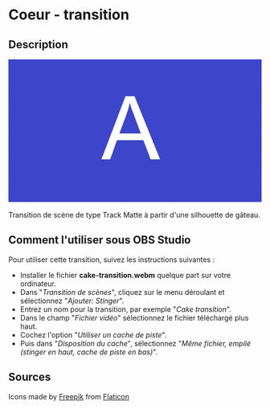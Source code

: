 # Coeur - transition

## Description

![Exemple](assets/img/example.gif)

Transition de scène de type Track Matte à partir d'une silhouette de gâteau.

## Comment l'utiliser sous OBS Studio

Pour utiliser cette transition, suivez les instructions suivantes :

- Installer le fichier **cake-transition.webm** quelque part sur votre
  ordinateur.
- Dans "_Transition de scènes_", cliquez sur le menu déroulant et sélectionnez
  "_Ajouter: Stinger_".
- Entrez un nom pour la transition, par exemple "_Cake transition_".
- Dans le champ "_Fichier vidéo_" sélectionnez le fichier téléchargé plus haut.
- Cochez l'option "_Utiliser un cache de piste_".
- Puis dans "_Disposition du cache_", sélectionnez "_Même fichier, empilé (stinger
  en haut, cache de piste en bas)_".

## Sources

Icons made by [Freepik](https://www.freepik.com) from [Flaticon](https://www.flaticon.com/)